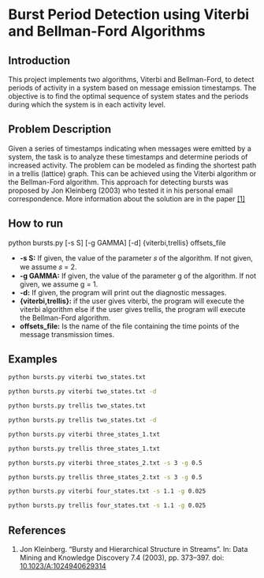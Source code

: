 # Burst Period Detection using Viterbi and Bellman-Ford Algorithms


## Introduction

This project implements two algorithms, Viterbi and Bellman-Ford, to detect periods of activity in a system based on message emission timestamps. The objective is to find the optimal sequence of system states and the periods during which the system is in each activity level.


## Problem Description

Given a series of timestamps indicating when messages were emitted by a system, the task is to analyze these timestamps and determine periods of increased activity. The problem can be modeled as finding the shortest path in a trellis (lattice) graph. This can be achieved using the Viterbi algorithm or the Bellman-Ford algorithm. This approach for detecting bursts was proposed by Jon Kleinberg (2003) who tested it in his personal email correspondence. More information about the solution are in the paper [[1]](https://link.springer.com/article/10.1023/A:1024940629314)


## How to run

python bursts.py [-s S] [-g GAMMA] [-d] {viterbi,trellis} offsets_file

- **-s S:** If given, the value of the parameter 𝑠 of the algorithm. If not given, we assume 𝑠 = 2.
- **-g GAMMA:** If given, the value of the parameter g of the algorithm. If not given, we assume g = 1.
- **-d:** If given, the program will print out the diagnostic messages.
- **{viterbi,trellis}:** if the user gives viterbi, the program will execute the viterbi algorithm else if the user gives trellis, the program will execute the Bellman-Ford algorithm.
- **offsets_file:** Is the name of the file containing the time points of the message transmission times.


## Examples

```sh
python bursts.py viterbi two_states.txt
```

```sh
python bursts.py viterbi two_states.txt -d
```

```sh
python bursts.py trellis two_states.txt
```

```sh
python bursts.py trellis two_states.txt -d
```

```sh
python bursts.py viterbi three_states_1.txt
```

```sh
python bursts.py trellis three_states_1.txt
```

```sh
python bursts.py viterbi three_states_2.txt -s 3 -g 0.5
```

```sh
python bursts.py trellis three_states_2.txt -s 3 -g 0.5
```

```sh
python bursts.py viterbi four_states.txt -s 1.1 -g 0.025
```

```sh
python bursts.py trellis four_states.txt -s 1.1 -g 0.025
```


## References

1. Jon Kleinberg. “Bursty and Hierarchical Structure in Streams”. In: Data Mining and Knowledge Discovery 7.4 (2003), pp. 373–397. doi: [10.1023/A:1024940629314](https://link.springer.com/article/10.1023/A:1024940629314)